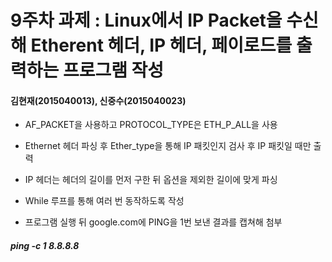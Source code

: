 9주차 과제 : Linux에서 IP Packet을 수신해 Etherent 헤더, IP 헤더, 페이로드를 출력하는 프로그램 작성
===
#### 김현재(2015040013), 신중수(2015040023)

* AF_PACKET을 사용하고 PROTOCOL_TYPE은 ETH_P_ALL을 사용

* Ethernet 헤더 파싱 후 Ether_type을 통해 IP 패킷인지 검사 후 IP 패킷일 때만 출력

* IP 헤더는 헤더의 길이를 먼저 구한 뒤 옵션을 제외한 길이에 맞게 파싱

* While 루프를 통해 여러 번 동작하도록 작성

* 프로그램 실행 뒤 google.com에 PING을 1번 보낸 결과를 캡쳐해 첨부

##### ping -c 1 8.8.8.8
